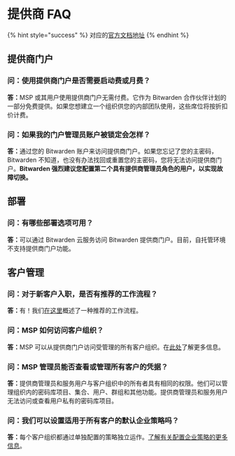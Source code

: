 # 提供商 FAQ

{% hint style="success" %}
对应的[官方文档地址](https://bitwarden.com/help/article/providers-faqs/)
{% endhint %}

## 提供商门户 <a href="#provider-portal" id="provider-portal"></a>

### 问：使用提供商门户是否需要启动费或月费？ <a href="#q-is-there-a-startup-or-monthly-fee-for-using-the-provider-portal" id="q-is-there-a-startup-or-monthly-fee-for-using-the-provider-portal"></a>

**答：**&#x4D;SP 或其用户使用提供商门户无需付费。它作为 Bitwarden 合作伙伴计划的一部分免费提供。如果您想建立一个组织供您的内部团队使用，这些席位将按折扣价计费。

### 问：如果我的门户管理员账户被锁定会怎样？ <a href="#q-what-happens-if-i-am-locked-out-of-my-provider-admin-account" id="q-what-happens-if-i-am-locked-out-of-my-provider-admin-account"></a>

**答：**&#x901A;过您的 Bitwarden 账户来访问提供商门户。如果您忘记了您的主密码，Bitwarden 不知道，也没有办法找回或重置您的主密码，您将无法访问提供商门户。**Bitwarden 强烈建议您配置第二个具有提供商管理员角色的用户，以实现故障切换。**

## 部署 <a href="#deployment" id="deployment"></a>

### 问：有哪些部署选项可用？ <a href="#q-what-deployment-options-are-available" id="q-what-deployment-options-are-available"></a>

**答：**&#x53EF;以通过 Bitwarden 云服务访问 Bitwarden 提供商门户。目前，自托管环境不支持提供商门户功能。

## 客户管理 <a href="#client-management" id="client-management"></a>

### 问：对于新客户入职，是否有推荐的工作流程？ <a href="#q-is-there-a-recommended-workflow-for-onboarding-new-clients" id="q-is-there-a-recommended-workflow-for-onboarding-new-clients"></a>

**答：**&#x6709;！我们[在这里](start-a-client-organization.md)概述了一种推荐的工作流程。

### 问：MSP 如何访问客户组织？ <a href="#q-how-does-an-msp-access-client-organizations" id="q-how-does-an-msp-access-client-organizations"></a>

**答：**&#x4D;SP 可以从提供商门户访问受管理的所有客户组织。在[此处](ongoing-administration.md)了解更多信息。

### 问：MSP 管理员能否查看或管理所有客户的凭据？ <a href="#q-can-an-msp-administrator-see-or-manage-credentials-for-all-clients" id="q-can-an-msp-administrator-see-or-manage-credentials-for-all-clients"></a>

**答：**&#x63D0;供商管理员和服务用户与客户组织中的所有者具有相同的权限。他们可以管理组织内的密码库项目、集合、用户、群组和其他功能。提供商管理员和服务用户无法访问或查看用户私有的密码库项目。

### 问：我们可以设置适用于所有客户的默认企业策略吗？ <a href="#q-can-we-set-default-enterprise-policies-that-apply-to-all-clients" id="q-can-we-set-default-enterprise-policies-that-apply-to-all-clients"></a>

**答：**&#x6BCF;个客户组织都通过单独配置的策略独立运作。[了解有关配置企业策略的更多信息](../admin-console/oversight-visibility/enterprise-policies.md)。
